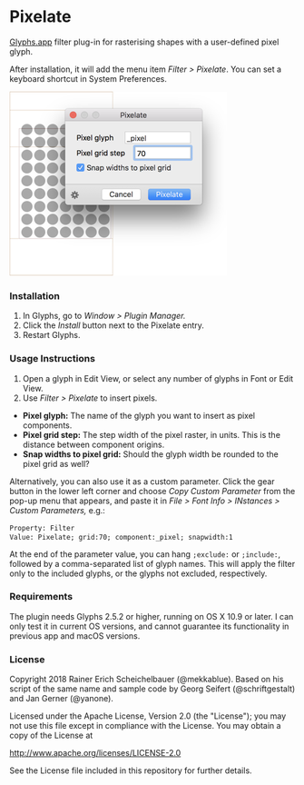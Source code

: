 # Pixelate

[Glyphs.app](https://glyphsapp.com/) filter plug-in for rasterising shapes with a user-defined pixel glyph.

After installation, it will add the menu item *Filter > Pixelate*. You can set a keyboard shortcut in System Preferences.

![Pixelate](Pixelate.png)

### Installation

1. In Glyphs, go to *Window > Plugin Manager.*
2. Click the *Install* button next to the Pixelate entry.
3. Restart Glyphs.

### Usage Instructions

1. Open a glyph in Edit View, or select any number of glyphs in Font or Edit View.
2. Use *Filter > Pixelate* to insert pixels.

* **Pixel glyph:** The name of the glyph you want to insert as pixel components.
* **Pixel grid step:** The step width of the pixel raster, in units. This is the distance between component origins.
* **Snap widths to pixel grid:** Should the glyph width be rounded to the pixel grid as well?

Alternatively, you can also use it as a custom parameter. Click the gear button in the lower left corner and choose *Copy Custom Parameter* from the pop-up menu that appears, and paste it in *File > Font Info > INstances > Custom Parameters,* e.g.:

	Property: Filter
	Value: Pixelate; grid:70; component:_pixel; snapwidth:1

At the end of the parameter value, you can hang `;exclude:` or `;include:`, followed by a comma-separated list of glyph names. This will apply the filter only to the included glyphs, or the glyphs not excluded, respectively.

### Requirements

The plugin needs Glyphs 2.5.2 or higher, running on OS X 10.9 or later. I can only test it in current OS versions, and cannot guarantee its functionality in previous app and macOS versions.

### License

Copyright 2018 Rainer Erich Scheichelbauer (@mekkablue).
Based on his script of the same name and sample code by Georg Seifert (@schriftgestalt) and Jan Gerner (@yanone).

Licensed under the Apache License, Version 2.0 (the "License");
you may not use this file except in compliance with the License.
You may obtain a copy of the License at

http://www.apache.org/licenses/LICENSE-2.0

See the License file included in this repository for further details.

